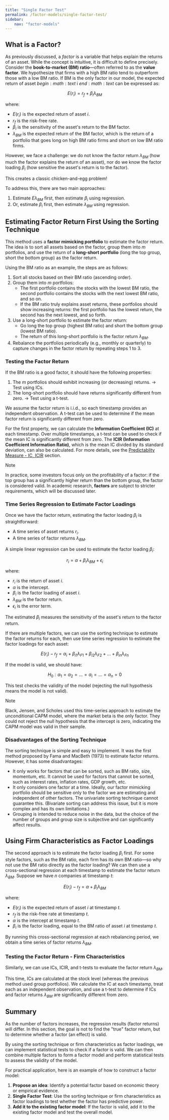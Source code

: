 ```yaml
---
title: "Single Factor Test"
permalink: /factor-models/single-factor-test/
sidebar:
    nav: "factor-models"
---
```


## What is a Factor?

As previously discussed, a *factor* is a variable that helps explain the returns of an asset. While the concept is intuitive, it is difficult to define precisely. Consider the **book-to-market (BM) ratio**—often referred to as the **value factor**. We hypothesize that firms with a high BM ratio tend to outperform those with a low BM ratio. If BM is the only factor in our model, the expected return of asset $begin:math:text$ i $end:math:text$ can be expressed as:

$$
E(r_i) = r_f + \beta_{i} \lambda_{BM}
$$

where:

- $E(r_i)$ is the expected return of asset $i$.
- $r_f$ is the risk-free rate.
- $\beta_{i}$ is the sensitivity of the asset's return to the BM factor.
- $\lambda_{BM}$ is the expected return of the BM factor, which is the return of a portfolio that goes long on high BM ratio firms and short on low BM ratio firms.

However, we face a challenge: we do not know the factor return $\lambda_{BM}$ (how much the factor explains the return of an asset), nor do we know the factor loading $\beta_{i}$ (how sensitive the asset's return is to the factor).

This creates a classic chicken-and-egg problem!

To address this, there are two main approaches:

1. Estimate $E\lambda_{BM}$ first, then estimate $\beta_{i}$ using regression.
2. Or, estimate $\beta_{i}$ first, then estimate $\lambda_{BM}$ using regression.

## Estimating Factor Return First Using the Sorting Technique

This method uses a **factor mimicking portfolio** to estimate the factor return. The idea is to sort all assets based on the factor, group them into $m$ portfolios, and use the return of a **long-short portfolio** (long the top group, short the bottom group) as the factor return.

Using the BM ratio as an example, the steps are as follows:

1. Sort all stocks based on their BM ratio (ascending order).
2. Group them into $m$ portfolios:
    - The first portfolio contains the stocks with the lowest BM ratio, the second portfolio contains the stocks with the next lowest BM ratio, and so on.
    - If the BM ratio truly explains asset returns, these portfolios should show increasing returns: the first portfolio has the lowest return, the second has the next lowest, and so forth.
3. Use a long-short portfolio to estimate the factor return:
    - Go long the top group (highest BM ratio) and short the bottom group (lowest BM ratio).
    - The return of this long-short portfolio is the factor return $\lambda_{BM}$.
4. Rebalance the portfolios periodically (e.g., monthly or quarterly) to capture changes in the factor return by repeating steps 1 to 3.

### Testing the Factor Return

If the BM ratio is a good factor, it should have the following properties:

1. The $m$ portfolios should exhibit increasing (or decreasing) returns. → Test using ICs.
2. The long-short portfolio should have returns significantly different from zero. → Test using a t-test.

We assume the factor return is i.i.d., so each timestamp provides an independent observation. A t-test can be used to determine if the mean factor return is significantly different from zero.

For the first property, we can calculate the **Information Coefficient (IC)** at each timestamp. Over multiple timestamps, a t-test can be used to check if the mean IC is significantly different from zero. The **ICIR (Information Coefficient Information Ratio)**, which is the mean IC divided by its standard deviation, can also be calculated. For more details, see the [Predictablity Measure - IC, ICIR](https://bagelquant.com/predictability-measure/) section.

>[!NOTE]
>In practice, some investors focus only on the profitability of a factor: if the top group has a significantly higher return than the bottom group, the factor is considered valid. In academic research, **factors** are subject to stricter requirements, which will be discussed later.

### Time Series Regression to Estimate Factor Loadings

Once we have the factor return, estimating the factor loading $\beta_{i}$ is straightforward:

- A time series of asset returns $r_i$.
- A time series of factor returns $\lambda_{BM}$.

A simple linear regression can be used to estimate the factor loading $\beta_{i}$:

$$
r_i = \alpha + \beta_{i} \lambda_{BM} + \epsilon_i
$$

where:
- $r_i$ is the return of asset $i$.
- $\alpha$ is the intercept.
- $\beta_{i}$ is the factor loading of asset $i$.
- $\lambda_{BM}$ is the factor return.
- $\epsilon_i$ is the error term.

The estimated $\beta_{i}$ measures the sensitivity of the asset's return to the factor return.

If there are multiple factors, we can use the sorting technique to estimate the factor returns for each, then use time series regression to estimate the factor loadings for each asset:

$$
E(r_i) - r_f = \alpha_i + \beta_{i1} \lambda_{F1} + \beta_{i2} \lambda_{F2} + ... + \beta_{in} \lambda_{Fn}
$$

If the model is valid, we should have:

$$
H_0: \alpha_1 = \alpha_2 = ... = \alpha_i = ... = \alpha_n = 0
$$

This test checks the validity of the model (rejecting the null hypothesis means the model is not valid).

>[!NOTE]
>Black, Jensen, and Scholes used this time-series approach to estimate the unconditional CAPM model, where the market beta is the only factor. They could not reject the null hypothesis that the intercept is zero, indicating the CAPM model was valid in their sample.

### Disadvantages of the Sorting Technique

The sorting technique is simple and easy to implement. It was the first method proposed by Fama and MacBeth (1973) to estimate factor returns. However, it has some disadvantages:

- It only works for factors that can be sorted, such as BM ratio, size, momentum, etc. It cannot be used for factors that cannot be sorted, such as interest rates, inflation rates, GDP growth, etc.
- It only considers one factor at a time. Ideally, our factor mimicking portfolio should be sensitive only to the factor we are estimating and independent of other factors. The univariate sorting technique cannot guarantee this. (Bivariate sorting can address this issue, but it is more complex and has its own limitations.)
- Grouping is intended to reduce noise in the data, but the choice of the number of groups and group size is subjective and can significantly affect results.

## Using Firm Characteristics as Factor Loadings

The second approach is to estimate the factor loading $\beta_{i}$ first. For some style factors, such as the BM ratio, each firm has its own BM ratio—so why not use the BM ratio directly as the factor loading? We can then use a cross-sectional regression at each timestamp to estimate the factor return $\lambda_{BM}$. Suppose we have $n$ companies at timestamp $t$:

$$
E(r_{i}) - r_{f} = \alpha + \beta_{i} \lambda_{BM}
$$

where:

- $E(r_{i})$ is the expected return of asset $i$ at timestamp $t$.
- $r_{f}$ is the risk-free rate at timestamp $t$.
- $\alpha$ is the intercept at timestamp $t$.
- $\beta_{i}$ is the factor loading, equal to the BM ratio of asset $i$ at timestamp $t$.

By running this cross-sectional regression at each rebalancing period, we obtain a time series of factor returns $\lambda_{BM}$.

### Testing the Factor Return - Firm Characteristics

Similarly, we can use ICs, ICIR, and t-tests to evaluate the factor return $\lambda_{BM}$.

This time, ICs are calculated at the stock level (whereas the previous method used group portfolios). We calculate the IC at each timestamp, treat each as an independent observation, and use a t-test to determine if ICs and factor returns $\lambda_{BM}$ are significantly different from zero.

## Summary

As the number of factors increases, the regression results (factor returns) will differ. In this section, the goal is not to find the "true" factor return, but to determine whether a factor (an effect) is valid.

By using the sorting technique or firm characteristics as factor loadings, we can implement statistical tests to check if a factor is valid. We can then combine multiple factors to form a factor model and perform statistical tests to assess the validity of the model.

For practical application, here is an example of how to construct a factor model:

1. **Propose an idea**: Identify a potential factor based on economic theory or empirical evidence.
2. **Single Factor Test**: Use the sorting technique or firm characteristics as factor loadings to test whether the factor has predictive power.
3. **Add it to the existing factor model**: If the factor is valid, add it to the existing factor model and test the overall model.

